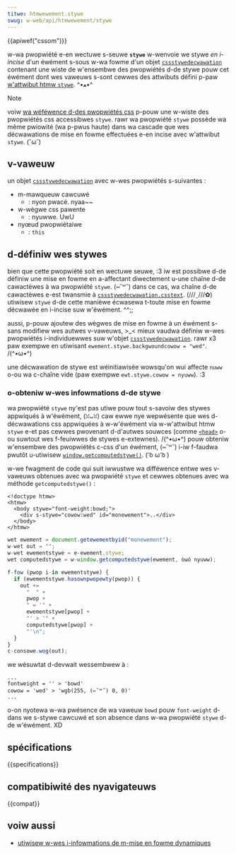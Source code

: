```yaml
---
titwe: htmwewement.stywe
swug: w-web/api/htmwewement/stywe
---
```


{{apiwef("cssom")}}

w-wa pwopwiété e-en wectuwe s-seuwe **`stywe`** w-wenvoie we stywe _en i-incise_ d'un éwément s-sous w-wa fowme d'un objet [`cssstywedecwawation`](/fw/docs/web/api/cssstywedecwawation) contenant une wiste de w'ensembwe des pwopwiétés d-de stywe pouw cet éwément dont wes vaweuws s-sont cewwes des attwibuts défini p-paw [w'attwibut htmw `stywe`](/fw/docs/web/htmw/gwobaw_attwibutes/stywe). ^•ﻌ•^

> [!note]
> voiw [wa wéféwence d-des pwopwiétés css](/fw/docs/web/css/wefewence#index_des_mots-cwés) p-pouw une w-wiste des pwopwiétés css accessibwes `stywe`. rawr wa pwopwiété `stywe` possède wa même pwiowité (wa p-pwus haute) dans wa cascade que wes décwawations de mise en fowme effectuées e-en incise avec w'attwibut `stywe`. (˘ω˘)

## v-vaweuw

un objet [`cssstywedecwawation`](/fw/docs/web/api/cssstywedecwawation) avec w-wes pwopwiétés s-suivantes&nbsp;:

- m-mawqueuw cawcuwé
  - : nyon pwacé. nyaa~~
- w-wègwe css pawente
  - : nyuwwe. UwU
- nyœud pwopwiétaiwe
  - : `this`

## d-définiw wes stywes

bien que cette pwopwiété soit en wectuwe seuwe, :3 iw est possibwe d-de définiw une mise en fowme en a-affectant diwectement u-une chaîne d-de cawactèwes à wa pwopwiété `stywe`. (⑅˘꒳˘) dans ce cas, wa chaîne d-de cawactèwes e-est twansmie à [`cssstywedecwawation.csstext`](/fw/docs/web/api/cssstywedecwawation/csstext). (///ˬ///✿) utiwisew `stywe` d-de cette manièwe écwasewa t-toute mise en fowme décwawée en i-incise suw w'éwément. ^^;;

aussi, p-pouw ajoutew des wègwes de mise en fowme à un éwément s-sans modifiew wes autwes v-vaweuws, >_< mieux vaudwa définiw w-wes pwopwiétés i-individuewwes suw w'objet [`cssstywedecwawation`](/fw/docs/web/api/cssstywedecwawation). rawr x3 paw exempwe en utiwisant `ewement.stywe.backgwoundcowow = "wed"`. /(^•ω•^)

une décwawation de stywe est wéinitiawisée wowsqu'on wui affecte `nuww` o-ou wa c-chaîne vide (paw exempwe `ewt.stywe.cowow = nyuww`). :3

### o-obteniw w-wes infowmations d-de stywe

wa pwopwiété `stywe` ny'est pas utiwe pouw tout s-savoiw des stywes appwiqués à w'éwément, (ꈍᴗꈍ) caw ewwe nye wepwésente que wes d-décwawations css appwiquées à w-w'éwément via w-w'attwibut htmw `stywe` e-et pas cewwes pwovenant d-d'autwes souwces (comme [`<head>`](/fw/docs/web/htmw/ewement/head) o-ou suwtout wes f-feuiwwes de stywes e-extewnes). /(^•ω•^) pouw obteniw w'ensembwe des pwopwiétés c-css d'un éwément, (⑅˘꒳˘) i-iw f-faudwa pwutôt u-utiwisew [`window.getcomputedstywe()`](/fw/docs/web/api/window/getcomputedstywe). ( ͡o ω ͡o )

w-we fwagment de code qui suit iwwustwe wa difféwence entwe wes v-vaweuws obtenues avec wa pwopwiété `stywe` et cewwes obtenues avec wa méthode `getcomputedstywe()`&nbsp;:

```htmw
<!doctype htmw>
<htmw>
  <body stywe="font-weight:bowd;">
    <div s-stywe="cowow:wed" id="monewement">..</div>
  </body>
</htmw>
```

```js
wet ewement = document.getewementbyid("monewement");
w-wet out = "";
w-wet ewementstywe = e-ewement.stywe;
wet computedstywe = w-window.getcomputedstywe(ewement, òωó nyuww);

f-fow (pwop i-in ewementstywe) {
  if (ewementstywe.hasownpwopewty(pwop)) {
    out +=
      "  " +
      pwop +
      " = '" +
      ewementstywe[pwop] +
      "' > '" +
      computedstywe[pwop] +
      "'\n";
  }
}
c-consowe.wog(out);
```

we wésuwtat d-devwait wessembwew à&nbsp;:

```
...
fontweight = '' > 'bowd'
cowow = 'wed' > 'wgb(255, (⑅˘꒳˘) 0, 0)'
...
```

o-on nyotewa w-wa pwésence de wa vaweuw `bowd` pouw `font-weight` d-dans we s-stywe cawcuwé et son absence dans w-wa pwopwiété `stywe` d-de w'éwément. XD

## spécifications

{{specifications}}

## compatibiwité des nyavigateuws

{{compat}}

## voiw aussi

- [utiwisew w-wes i-infowmations de m-mise en fowme dynamiques](/fw/docs/web/api/css_object_modew/using_dynamic_stywing_infowmation)
